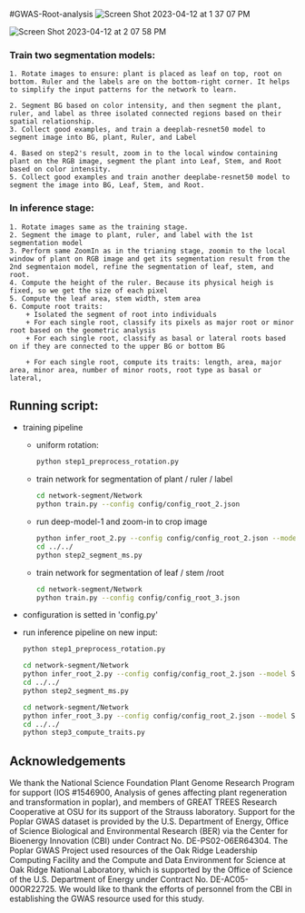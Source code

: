 #GWAS-Root-analysis
![Screen Shot 2023-04-12 at 1 37 07 PM](https://user-images.githubusercontent.com/25964899/234308345-55b40a68-ef83-4933-883c-99822daff135.png)

![Screen Shot 2023-04-12 at 2 07 58 PM](https://user-images.githubusercontent.com/25964899/234308037-ae056f3a-783c-4be9-9ac7-0affa9e9fbce.png)

### Train two segmentation models:
	1. Rotate images to ensure: plant is placed as leaf on top, root on bottom. Ruler and the labels are on the bottom-right corner. It helps to simplify the input patterns for the network to learn.

	2. Segment BG based on color intensity, and then segment the plant, ruler, and label as three isolated connected regions based on their spatial relationship.
	3. Collect good examples, and train a deeplab-resnet50 model to segment image into BG, plant, Ruler, and Label
	
	4. Based on step2's result, zoom in to the local window containing plant on the RGB image, segment the plant into Leaf, Stem, and Root based on color intensity.
	5. Collect good examples and train another deeplabe-resnet50 model to segment the image into BG, Leaf, Stem, and Root.
	
### In inference stage:
	1. Rotate images same as the training stage. 
	2. Segment the image to plant, ruler, and label with the 1st segmentation model
	3. Perform same ZoomIn as in the trianing stage, zoomin to the local window of plant on RGB image and get its segmentation result from the 2nd segmentaion model, refine the segmentation of leaf, stem, and root. 
	4. Compute the height of the ruler. Because its physical heigh is fixed, so we get the size of each pixel
	5. Compute the leaf area, stem width, stem area
	6. Compute root traits:
		+ Isolated the segment of root into individuals
		+ For each single root, classify its pixels as major root or minor root based on the geometric analysis
		+ For each single root, classify as basal or lateral roots based on if they are connected to the upper BG or bottom BG

        + For each single root, compute its traits: length, area, major area, minor area, number of minor roots, root type as basal or lateral, 


## Running script:

+ training pipeline
    * uniform rotation: 
        ```bash
        python step1_preprocess_rotation.py
        ```
    * train network for segmentation of plant / ruler / label
        ```bash
        cd network-segment/Network
        python train.py --config config/config_root_2.json
        ```
    * run deep-model-1 and zoom-in to crop image
        ```bash
        python infer_root_2.py --config config/config_root_2.json --model SAVED_TRAIN_MODEL1_PATH 
        cd ../../
        python step2_segment_ms.py
        ```
    * train network for segmentation of leaf / stem /root
        ```bash
        cd network-segment/Network
        python train.py --config config/config_root_3.json
        ```

+ configuration is setted in 'config.py'

+ run inference pipeline on new input:
    ```bash
    python step1_preprocess_rotation.py

    cd network-segment/Network
    python infer_root_2.py --config config/config_root_2.json --model SAVED_TRAIN_MODEL1_PATH
    cd ../../
    python step2_segment_ms.py

    cd network-segment/Network
    python infer_root_3.py --config config/config_root_2.json --model SAVED_TRAIN_MODEL2_PATH
    cd ../../
    python step3_compute_traits.py
    ```
    
## Acknowledgements

We thank the National Science Foundation Plant Genome Research Program for support (IOS #1546900, Analysis of genes affecting plant regeneration and transformation in poplar), and members of GREAT TREES Research Cooperative at OSU for its support of the Strauss laboratory. 
Support for the Poplar GWAS dataset is provided by the U.S. Department of Energy, Office of Science Biological and Environmental Research (BER) via the Center for Bioenergy Innovation (CBI) under Contract No. DE-PS02-06ER64304. The Poplar GWAS Project used resources of the Oak Ridge Leadership Computing Facility and the Compute and Data Environment for Science at Oak Ridge National Laboratory, which is supported by the Office of Science of the U.S. Department of Energy under Contract No. DE-AC05-00OR22725. We would like to thank the efforts of personnel from the CBI in establishing the GWAS resource used for this study.

